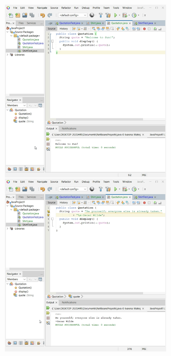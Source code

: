 ![alt-текст](https://github.com/ppc-ntu-khpi/java-0-Ivanina-Matvij/blob/main/task2.1.png "task2.1")
![alt-текст](https://github.com/ppc-ntu-khpi/java-0-Ivanina-Matvij/blob/main/task2.2.png "task2.2")